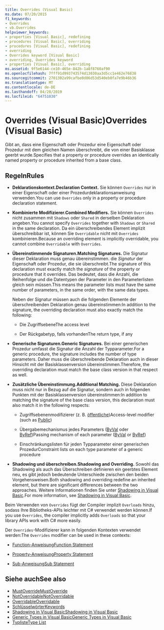 ```yaml
---
title: Overrides (Visual Basic)
ms.date: 07/20/2015
f1_keywords:
- Overrides
- vb.Overrides
helpviewer_keywords:
- properties [Visual Basic], redefining
- procedures [Visual Basic], overriding
- procedures [Visual Basic], redefining
- overriding
- Overrides keyword [Visual Basic]
- overriding, Overrides keyword
- properties [Visual Basic], overriding
ms.assetid: 9f5e6144-ce10-465e-842b-1a8f8760af90
ms.openlocfilehash: 7fff91d993743574d13030aa3d5cc1e462e76838
ms.sourcegitcommit: 2701302a99cafbe0d86d53d540eb0fa7e9b46b36
ms.translationtype: MT
ms.contentlocale: de-DE
ms.lasthandoff: 04/28/2019
ms.locfileid: "64751030"
---
```

# <a name="overrides-visual-basic"></a><span data-ttu-id="c8832-102">Overrides (Visual Basic)</span><span class="sxs-lookup"><span data-stu-id="c8832-102">Overrides (Visual Basic)</span></span>

<span data-ttu-id="c8832-103">Gibt an, dass eine Eigenschaft oder Prozedur eine Eigenschaft oder Prozedur mit dem gleichen Namen überschreibt, die von einer Basisklasse geerbt wurde.</span><span class="sxs-lookup"><span data-stu-id="c8832-103">Specifies that a property or procedure overrides an identically named property or procedure inherited from a base class.</span></span>

## <a name="rules"></a><span data-ttu-id="c8832-104">Regeln</span><span class="sxs-lookup"><span data-stu-id="c8832-104">Rules</span></span>

- <span data-ttu-id="c8832-105">**Deklarationskontext.**</span><span class="sxs-lookup"><span data-stu-id="c8832-105">**Declaration Context.**</span></span> <span data-ttu-id="c8832-106">Sie können `Overrides` nur in einer Eigenschaft oder einer Prozedurdeklarationsanweisung verwenden.</span><span class="sxs-lookup"><span data-stu-id="c8832-106">You can use `Overrides` only in a property or procedure declaration statement.</span></span>

- <span data-ttu-id="c8832-107">**Kombinierte Modifizierer.**</span><span class="sxs-lookup"><span data-stu-id="c8832-107">**Combined Modifiers.**</span></span> <span data-ttu-id="c8832-108">Sie können `Overrides` nicht zusammen mit `Shadows` oder `Shared` in derselben Deklaration angeben.</span><span class="sxs-lookup"><span data-stu-id="c8832-108">You cannot specify `Overrides` together with `Shadows` or `Shared` in the same declaration.</span></span> <span data-ttu-id="c8832-109">Da ein überschreibendes Element implizit überschreibbar ist, können Sie `Overridable` nicht mit `Overrides` kombinieren.</span><span class="sxs-lookup"><span data-stu-id="c8832-109">Because an overriding element is implicitly overridable, you cannot combine `Overridable` with `Overrides`.</span></span>

- <span data-ttu-id="c8832-110">**Übereinstimmende Signaturen.**</span><span class="sxs-lookup"><span data-stu-id="c8832-110">**Matching Signatures.**</span></span> <span data-ttu-id="c8832-111">Die Signatur dieser Deklaration muss genau übereinstimmen. die *Signatur* der Eigenschaft oder Prozedur, die sie überschreibt.</span><span class="sxs-lookup"><span data-stu-id="c8832-111">The signature of this declaration must exactly match the *signature* of the property or procedure that it overrides.</span></span> <span data-ttu-id="c8832-112">Das bedeutet, dass die Anzahl, die Reihenfolge und die Datentypen der Parameter in den Parameterlisten gleich sein müssen.</span><span class="sxs-lookup"><span data-stu-id="c8832-112">This means the parameter lists must have the same number of parameters, in the same order, with the same data types.</span></span>

  <span data-ttu-id="c8832-113">Neben der Signatur müssen auch die folgenden Elemente der überschreibenden Deklaration genau übereinstimmen:</span><span class="sxs-lookup"><span data-stu-id="c8832-113">In addition to the signature, the overriding declaration must also exactly match the following:</span></span>

  - <span data-ttu-id="c8832-114">Die Zugriffsebene</span><span class="sxs-lookup"><span data-stu-id="c8832-114">The access level</span></span>

  - <span data-ttu-id="c8832-115">Der Rückgabetyp, falls vorhanden</span><span class="sxs-lookup"><span data-stu-id="c8832-115">The return type, if any</span></span>

- <span data-ttu-id="c8832-116">**Generische Signaturen.**</span><span class="sxs-lookup"><span data-stu-id="c8832-116">**Generic Signatures.**</span></span> <span data-ttu-id="c8832-117">Bei einer generischen Prozedur umfasst die Signatur die Anzahl der Typparameter.</span><span class="sxs-lookup"><span data-stu-id="c8832-117">For a generic procedure, the signature includes the number of type parameters.</span></span> <span data-ttu-id="c8832-118">Daher muss die überschreibende Deklaration auch in dieser Hinsicht mit der Basisklassenversion übereinstimmen.</span><span class="sxs-lookup"><span data-stu-id="c8832-118">Therefore, the overriding declaration must match the base class version in that respect as well.</span></span>

- <span data-ttu-id="c8832-119">**Zusätzliche Übereinstimmung.**</span><span class="sxs-lookup"><span data-stu-id="c8832-119">**Additional Matching.**</span></span> <span data-ttu-id="c8832-120">Diese Deklaration muss nicht nur in Bezug auf die Signatur, sondern auch in folgenden Punkten mit der Basisklassenversion übereinstimmen:</span><span class="sxs-lookup"><span data-stu-id="c8832-120">In addition to matching the signature of the base class version, this declaration must also match it in the following respects:</span></span>

  - <span data-ttu-id="c8832-121">Zugriffsebenenmodifizierer (z. B. [öffentliche](../../../visual-basic/language-reference/modifiers/public.md))</span><span class="sxs-lookup"><span data-stu-id="c8832-121">Access-level modifier (such as [Public](../../../visual-basic/language-reference/modifiers/public.md))</span></span>

  - <span data-ttu-id="c8832-122">Übergabemechanismus jedes Parameters ([ByVal](../../../visual-basic/language-reference/modifiers/byval.md) oder [ByRef](../../../visual-basic/language-reference/modifiers/byref.md))</span><span class="sxs-lookup"><span data-stu-id="c8832-122">Passing mechanism of each parameter ([ByVal](../../../visual-basic/language-reference/modifiers/byval.md) or [ByRef](../../../visual-basic/language-reference/modifiers/byref.md))</span></span>

  - <span data-ttu-id="c8832-123">Einschränkungslisten für jeden Typparameter einer generischen Prozedur</span><span class="sxs-lookup"><span data-stu-id="c8832-123">Constraint lists on each type parameter of a generic procedure</span></span>

- <span data-ttu-id="c8832-124">**Shadowing und überschreiben.**</span><span class="sxs-lookup"><span data-stu-id="c8832-124">**Shadowing and Overriding.**</span></span> <span data-ttu-id="c8832-125">Sowohl das Shadowing als auch das Überschreiben definieren ein geerbtes Element neu, es gibt jedoch bedeutende Unterschiede zwischen den beiden Vorgehensweisen.</span><span class="sxs-lookup"><span data-stu-id="c8832-125">Both shadowing and overriding redefine an inherited element, but there are significant differences between the two approaches.</span></span> <span data-ttu-id="c8832-126">Weitere Informationen finden Sie unter [Shadowing in Visual Basic](../../../visual-basic/programming-guide/language-features/declared-elements/shadowing.md).</span><span class="sxs-lookup"><span data-stu-id="c8832-126">For more information, see [Shadowing in Visual Basic](../../../visual-basic/programming-guide/language-features/declared-elements/shadowing.md).</span></span>

<span data-ttu-id="c8832-127">Beim Verwenden von `Overrides` fügt der Compiler implizit `Overloads` hinzu, sodass Ihre Bibliotheks-APIs leichter mit C# verwendet werden können.</span><span class="sxs-lookup"><span data-stu-id="c8832-127">If you use `Overrides`, the compiler implicitly adds `Overloads` so that your library APIs work with C# more easily.</span></span>

<span data-ttu-id="c8832-128">Der `Overrides`-Modifizierer kann in folgenden Kontexten verwendet werden:</span><span class="sxs-lookup"><span data-stu-id="c8832-128">The `Overrides` modifier can be used in these contexts:</span></span>

- [<span data-ttu-id="c8832-129">Function-Anweisung</span><span class="sxs-lookup"><span data-stu-id="c8832-129">Function Statement</span></span>](../../../visual-basic/language-reference/statements/function-statement.md)

- [<span data-ttu-id="c8832-130">Property-Anweisung</span><span class="sxs-lookup"><span data-stu-id="c8832-130">Property Statement</span></span>](../../../visual-basic/language-reference/statements/property-statement.md)

- [<span data-ttu-id="c8832-131">Sub-Anweisung</span><span class="sxs-lookup"><span data-stu-id="c8832-131">Sub Statement</span></span>](../../../visual-basic/language-reference/statements/sub-statement.md)

## <a name="see-also"></a><span data-ttu-id="c8832-132">Siehe auch</span><span class="sxs-lookup"><span data-stu-id="c8832-132">See also</span></span>

- [<span data-ttu-id="c8832-133">MustOverride</span><span class="sxs-lookup"><span data-stu-id="c8832-133">MustOverride</span></span>](../../../visual-basic/language-reference/modifiers/mustoverride.md)
- [<span data-ttu-id="c8832-134">NotOverridable</span><span class="sxs-lookup"><span data-stu-id="c8832-134">NotOverridable</span></span>](../../../visual-basic/language-reference/modifiers/notoverridable.md)
- [<span data-ttu-id="c8832-135">Overridable</span><span class="sxs-lookup"><span data-stu-id="c8832-135">Overridable</span></span>](../../../visual-basic/language-reference/modifiers/overridable.md)
- [<span data-ttu-id="c8832-136">Schlüsselwörter</span><span class="sxs-lookup"><span data-stu-id="c8832-136">Keywords</span></span>](../../../visual-basic/language-reference/keywords/index.md)
- [<span data-ttu-id="c8832-137">Shadowing in Visual Basic</span><span class="sxs-lookup"><span data-stu-id="c8832-137">Shadowing in Visual Basic</span></span>](../../../visual-basic/programming-guide/language-features/declared-elements/shadowing.md)
- [<span data-ttu-id="c8832-138">Generic Types in Visual Basic</span><span class="sxs-lookup"><span data-stu-id="c8832-138">Generic Types in Visual Basic</span></span>](../../../visual-basic/programming-guide/language-features/data-types/generic-types.md)
- [<span data-ttu-id="c8832-139">Typliste</span><span class="sxs-lookup"><span data-stu-id="c8832-139">Type List</span></span>](../../../visual-basic/language-reference/statements/type-list.md)
